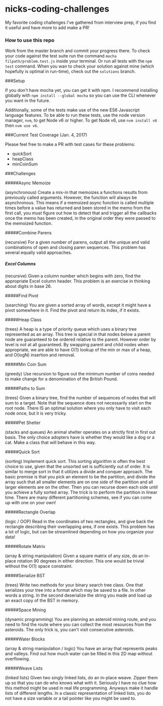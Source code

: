 # nicks-coding-challenges
My favorite coding challenges I've gathered from interview prep, if you find it useful and have more to add make a PR!


### How to use this repo

Work from the master branch and commit your progress there. To check your code against the test suite run the command `mocha filpath/problem.test.js` inside your terminal. Or run all tests with the `npm test` command. When you wan to check your solution against mine (which hopefully is optimal in run-time), check out the `solutions` branch.


###Setup

If you don't have mocha yet, you can get it with npm. I recommend installing globally with `npm install --global mocha` so you can use the CLI whenever you want in the future.

Additionally, some of the tests make use of the new ES6 Javascript language features. To be able to run these tests, use the node version manager, `nvm`, to get Node v6 or higher. To get Node v6, use `nvm install v6` then `nvm use v6`.

###Current Test Coverage (Jan. 4, 2017)

Please feel free to make a PR with test cases for these problems:

* quickSort
* heapClass
* minCoinSum

###Challenges

#####Async Memoize

(asynchronous) Create a mix-in that memoizes a functions results from previously called arguments. However, the function will always be asynchronous. This means if a memoized async function is called multiple times before a value has returned and been stored in the memo from the first call, you must figure out how to detect that and trigger all the callbacks once the memo has been created, in the original order they were passed to the memoized function.

#####Combine Parens

(recursive) For a given number of parens, output all the unique and valid combinations of open and closing paren sequences. This problem has several equally valid approaches.

##### Excel Columns
(recursive) Given a column number which begins with zero, find the appropriate Excel column header. This problem is an exercise in thinking about digits in base 26.

#####Find Pivot

(searching) You are given a sorted array of words, except it might have a pivot somewhere in it. Find the pivot and return its index, if it exists.

#####Heap Class

(trees) A heap is a type of priority queue which uses a binary tree represented as an array. This tree is special in that nodes below a parent node are guaranteed to be ordered relative to the parent. However order by level is not at all guaranteed. By swapping parent and child nodes when appropriate, we are able to have O(1) lookup of the min or max of a heap, and O(logN) insertion and removal.

#####Min Coin Sum

(greedy) Use recursion to figure out the minimum number of coins needed to make change for a denomination of the British Pound.

#####Paths to Sum

(trees) Given a binary tree, find the number of sequences of nodes that will sum to a target. Note that the sequence does not necessarily start on the root node. There IS an optimal solution where you only have to visit each node once, but it is very tricky.

#####Pet Shelter

(stacks and queues) An animal shelter operates on a strictly first in first out basis. The only choice adopters have is whether they would like a dog or a cat. Make a class that will behave in this way.

#####Quick Sort

(sorting) Implement quick sort. This sorting algorithm is often the best choice to use, given that the unsorted set is sufficiently out of order. It is similar to merge sort in that it utilizes a divide and conquer approach. The basic premise is that you pick an element to be the partition, and divide the array such that all smaller elements are on one side of the partition and all larger elements are on the other. Then you can recurse down each side until you achieve a fully sorted array. The trick is to perform the partition in linear time. There are many different partitioning schemes, see if you can come up with one on your own!

#####Rectangle Overlap

(logic / OOP) Read in the coordinates of two rectangles, and give back the rectangle describing their overlapping area, if one exists. This problem has a lot of logic, but can be streamlined depending on how you organize your data!

#####Rotate Matrix

(array & string manipulation) Given a square matrix of any size, do an in-place rotation 90 degrees in either direction. This one would be trivial without the O(1) space constraint.

#####Serialize BST

(trees) Write two methods for your binary search tree class. One that serializes your tree into a format which may be saved to a file. In other words a string. In the second deserialize the string you made and load up an exact copy of the BST in memory.

#####Space Mining

(dynamic programming) You are planning an asteroid mining route, and you need to find the route where you can collect the most resources from the asteroids. The only trick is, you can't visit consecutive asteroids.

#####Water Blocks

(array & string manipulation / logic) You have an array that represents peaks and valleys. Find out how much water can be filled in this 2D map without overflowing.

#####Weave Lists

(linked lists) Given two singly linked lists, do an in-place weave. Zipper them up so that you can do who knows what with it. Seriously I have no clue how this method might be used in real life programming. Anyways make it handle lists of different lengths. In a classic representation of linked lists, you do not have a size variable or a tail pointer like you might be used to.
